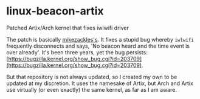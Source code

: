 # linux-beacon-artix
Patched Artix/Arch kernel that fixes iwlwifi driver

The patch is basically [mikezackles's](https://github.com/mikezackles/linux-beacon-pkgbuild). It fixes a stupid bug whereby `iwlwifi` frequently disconnects and says, 'No beacon heard and the time event is over already'. It's been three years, yet the bug persists: [https://bugzilla.kernel.org/show_bug.cgi?id=203709](https://bugzilla.kernel.org/show_bug.cgi?id=203709).

But that repository is not always updated, so I created my own to be updated at my discretion. It uses the namesake of Artix, but Arch and Artix use virtually (or even exactly) the same kernel, as far as I am aware.
